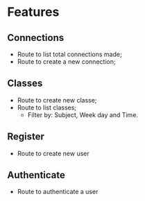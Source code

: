 # Features

## Connections

- Route to list total connections made;
- Route to create a new connection;

## Classes

- Route to create new classe;
- Route to list classes;
    - Filter by: Subject, Week day and Time.

## Register

- Route to create new user

## Authenticate

- Route to authenticate a user
